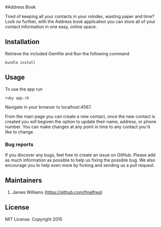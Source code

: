 #Address Book

Tired of keeping all your contacts in your rolodex, wasting paper and time? Look no further, with the Address
book application you can store all of your contact information in one easy, online space.

## Installation


Retrieve the included Gemfile and Run the following command
```
bundle install
```

## Usage

To use the app run
```
ruby app.rb
```
Navigate in your browser to localhost:4567. 

 From the main page you can create a new contact, once the new contact is created you will begiven the option to update
 their name, address, or phone number. You can make changes at any point in time to any contact you'd like to change. 

### Bug reports

If you discover any bugs, feel free to create an issue on GitHub. Please add as much information as
possible to help us fixing the possible bug. We also encourage you to help even more by forking and
sending us a pull request.


## Maintainers
1. James Williams (https://github.com/finalfreq)



## License
MIT License. Copyright 2015
